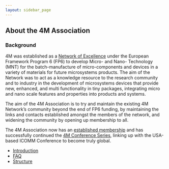 ```yaml
---
layout: sidebar_page
---
```


## About the 4M Association

### Background
4M was established as a [Network of Excellence](http://www.4m-net.org/) under the European Framework Program 6 (FP6) to develop Micro- and Nano- Technology (MNT) for the batch-manufacture of micro-components and devices in a variety of materials for future microsystems products.  The aim of the Network was to act as a knowledge resource to the research community and to industry in the development of microsystems devices that provide new, enhanced, and multi functionality in tiny packages, integrating micro and nano scale features and properties into products and systems.

The aim of the 4M Association is to try and maintain the existing 4M Network’s community beyond the end of FP6 funding, by maintaining the links and contacts established amongst the members of the network, and widening the community by opening up membership to all.  

The 4M Association now has an [established membership](/4m-association/members.html) and has successfully continued the [4M Conference Series](/4m-association/content/History.html), linking up with the USA-based ICOMM Conference to become truly global.  


* [Introduction](/4m-association/node/2)
* [FAQ](/4m-association/node/3) 
* [Structure](/4m-association/node/4)
